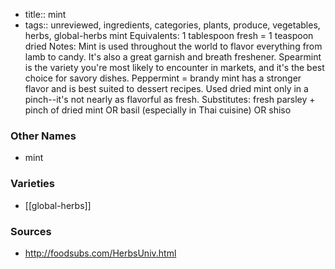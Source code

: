- title:: mint
- tags:: unreviewed, ingredients, categories, plants, produce, vegetables, herbs, global-herbs
mint Equivalents: 1 tablespoon fresh = 1 teaspoon dried Notes: Mint is used throughout the world to flavor everything from lamb to candy. It's also a great garnish and breath freshener. Spearmint is the variety you're most likely to encounter in markets, and it's the best choice for savory dishes. Peppermint = brandy mint has a stronger flavor and is best suited to dessert recipes. Used dried mint only in a pinch--it's not nearly as flavorful as fresh. Substitutes: fresh parsley + pinch of dried mint OR basil (especially in Thai cuisine) OR shiso

### Other Names

* mint

### Varieties

* [[global-herbs]]

### Sources
* http://foodsubs.com/HerbsUniv.html
